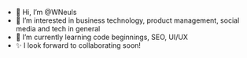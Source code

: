 - 👋 Hi, I’m @WNeuls
- 👀 I’m interested in business technology, product management, social media and tech in general
- 🌱 I’m currently learning code beginnings, SEO, UI/UX
- ✨ I look forward to collaborating soon!
<!---
WNeuls/WNeuls is a ✨ special ✨ repository because its `README.md` (this file) appears on your GitHub profile.
You can click the Preview link to take a look at your changes.
--->
